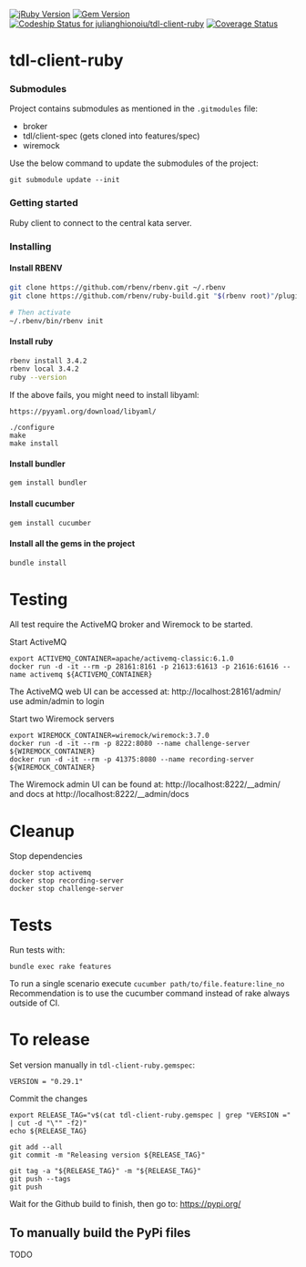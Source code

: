 [![jRuby Version](http://img.shields.io/badge/Ruby-2.2.2-blue.svg)](http://jruby.org/2015/07/09/jruby-9-0-0-0-rc2.html)
[![Gem Version](http://img.shields.io/gem/v/tdl-client-ruby.svg)](https://rubygems.org/search?query=tdl-client-ruby)
[![Codeship Status for julianghionoiu/tdl-client-ruby](https://img.shields.io/codeship/1072db10-0fc1-0133-f3de-1e6fe7bb1028.svg)](https://codeship.com/projects/91966)
[![Coverage Status](https://coveralls.io/repos/julianghionoiu/tdl-client-ruby/badge.svg?branch=master&service=github)](https://coveralls.io/github/julianghionoiu/tdl-client-ruby?branch=master)

# tdl-client-ruby

### Submodules

Project contains submodules as mentioned in the `.gitmodules` file:

- broker
- tdl/client-spec (gets cloned into features/spec)
- wiremock 

Use the below command to update the submodules of the project:

```
git submodule update --init
```

### Getting started

Ruby client to connect to the central kata server.

### Installing 

#### Install RBENV

```bash
git clone https://github.com/rbenv/rbenv.git ~/.rbenv
git clone https://github.com/rbenv/ruby-build.git "$(rbenv root)"/plugins/ruby-build

# Then activate
~/.rbenv/bin/rbenv init
```

#### Install ruby
```bash
rbenv install 3.4.2
rbenv local 3.4.2
ruby --version
```

If the above fails, you might need to install libyaml:
```shell
https://pyyaml.org/download/libyaml/

./configure
make
make install
```

#### Install bundler
```bash
gem install bundler
```

#### Install cucumber
```bash
gem install cucumber
```

#### Install all the gems in the project
```bash
bundle install
```


# Testing

All test require the ActiveMQ broker and Wiremock to be started.

Start ActiveMQ
```shell
export ACTIVEMQ_CONTAINER=apache/activemq-classic:6.1.0
docker run -d -it --rm -p 28161:8161 -p 21613:61613 -p 21616:61616 --name activemq ${ACTIVEMQ_CONTAINER}
```

The ActiveMQ web UI can be accessed at:
http://localhost:28161/admin/
use admin/admin to login

Start two Wiremock servers
```shell
export WIREMOCK_CONTAINER=wiremock/wiremock:3.7.0
docker run -d -it --rm -p 8222:8080 --name challenge-server ${WIREMOCK_CONTAINER}
docker run -d -it --rm -p 41375:8080 --name recording-server ${WIREMOCK_CONTAINER}
```

The Wiremock admin UI can be found at:
http://localhost:8222/__admin/
and docs at
http://localhost:8222/__admin/docs


# Cleanup

Stop dependencies
```
docker stop activemq
docker stop recording-server
docker stop challenge-server
```

# Tests

Run tests with:
```
bundle exec rake features
```
To run a single scenario execute `cucumber path/to/file.feature:line_no`
Recommendation is to use the cucumber command instead of rake always outside of CI.

# To release
Set version manually in `tdl-client-ruby.gemspec`:
```
VERSION = "0.29.1"
```

Commit the changes
```
export RELEASE_TAG="v$(cat tdl-client-ruby.gemspec | grep "VERSION =" | cut -d "\"" -f2)"
echo ${RELEASE_TAG}

git add --all
git commit -m "Releasing version ${RELEASE_TAG}"

git tag -a "${RELEASE_TAG}" -m "${RELEASE_TAG}"
git push --tags
git push
```

Wait for the Github build to finish, then go to:
https://pypi.org/

## To manually build the PyPi files

TODO